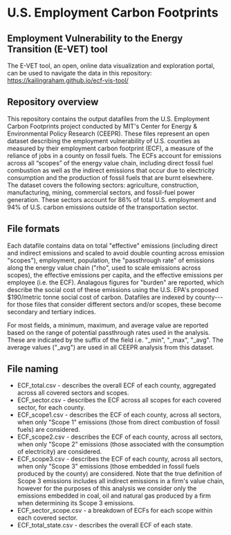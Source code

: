 # U.S. Employment Carbon Footprints
## Employment Vulnerability to the Energy Transition (E-VET) tool
The E-VET tool, an open, online data visualization and exploration portal, can be used to navigate the data in this repository: https://kailingraham.github.io/ecf-vis-tool/

## Repository overview
This repository contains the output datafiles from the U.S. Employment Carbon Footprints project conducted by MIT's Center for Energy & Environmental Policy Research (CEEPR). These files represent an open dataset describing the employment vulnerability of U.S. counties as measured by their employment carbon footprint (ECF), a measure of the reliance of jobs in a county on fossil fuels. The ECFs account for emissions across all “scopes” of the energy value chain, including direct fossil fuel combustion as well as the indirect emissions that occur due to electricity consumption and the production of fossil fuels that are burnt elsewhere. The dataset covers the following sectors: agriculture, construction, manufacturing, mining, commercial sectors, and fossil-fuel power generation. These sectors account for 86% of total U.S. employment and 94% of U.S. carbon emissions outside of the transportation sector. 

## File formats
Each datafile contains data on total "effective" emissions (including direct and indirect emissions and scaled to avoid double counting across emission "scopes"), employment, population, the "passthrough rate" of emissions along the energy value chain ("rho", used to scale emissions across scopes), the effective emissions per capita, and the effective emissions per employee (i.e. the ECF). Analagous figures for "burden" are reported, which describe the social cost of these emissions using the U.S. EPA's proposed $190/metric tonne social cost of carbon. Datafiles are indexed by county---for those files that consider different sectors and/or scopes, these become secondary and tertiary indices. 

For most fields, a minimum, maximum, and average value are reported based on the range of potential passthrough rates used in the analysis. These are indicated by the suffix of the field i.e. "_min", "_max", "_avg". The average values ("_avg") are used in all CEEPR analysis from this dataset.

## File naming
- ECF_total.csv - describes the overall ECF of each county, aggregated across all covered sectors and scopes.
- ECF_sector.csv - describes the ECF across all scopes for each covered sector, for each county.
- ECF_scope1.csv - describes the ECF of each county, across all sectors, when only "Scope 1" emissions (those from direct combustion of fossil fuels) are considered.
- ECF_scope2.csv - describes the ECF of each county, across all sectors, when only "Scope 2" emissions (those associated with the consumption of electricity) are considered.
- ECF_scope3.csv - describes the ECF of each county, across all sectors, when only "Scope 3" emissions (those embedded in fossil fuels produced by the county) are considered. Note that the true definition of Scope 3 emissions includes all indirect emissions in a firm's value chain, however for the purposes of this analysis we consider only the emissions embedded in coal, oil and natural gas produced by a firm when determining its Scope 3 emissions.
- ECF_sector_scope.csv - a breakdown of ECFs for each scope within each covered sector.
- ECF_total_state.csv - describes the overall ECF of each state.
